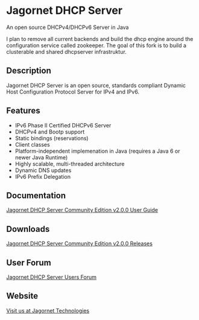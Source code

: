 # Jagornet DHCP Server
An open source DHCPv4/DHCPv6 Server in Java

I plan to remove all current backends and build the dhcp engine around the configuration service
called zookeeper. The goal of this fork is to build a clusterable and shared dhcpserver infrastruktur.

## Description
Jagornet DHCP Server is an open source, standards compliant Dynamic Host Configuration Protocol Server for IPv4 and IPv6.

## Features
* IPv6 Phase II Certified DHCPv6 Server
* DHCPv4 and Bootp support
* Static bindings (reservations)
* Client classes
* Platform-independent implemenation in Java (requires a Java 6 or newer Java Runtime)
* Highly scalable, multi-threaded architecture
* Dynamic DNS updates
* IPv6 Prefix Delegation

## Documentation
[Jagornet DHCP Server Community Edition v2.0.0 User Guide](http://www.jagornet.com/products/dhcp-server/docs)

## Downloads
[Jagornet DHCP Server Community Edition v2.0.0 Releases](https://github.com/jagornet/dhcp/releases)

## User Forum
[Jagornet DHCP Server Users Forum](https://groups.google.com/forum/#!forum/jagornet-dhcpv6-users)

## Website
[Visit us at Jagornet Technologies](http://www.jagornet.com)
